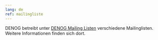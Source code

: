 ```yaml
---
lang: de
ref: mailingliste
---
```


DENOG betreibt unter <a href="http://lists.denog.de/mailman/listinfo" target="_blank">DENOG Mailing Listen</a> verschiedene Mailinglisten. Weitere Informationen finden sich dort.
